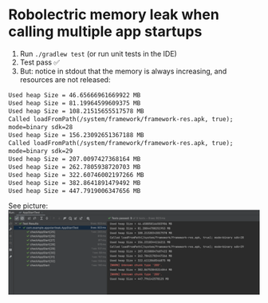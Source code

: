 # Robolectric memory leak when calling multiple app startups

1. Run `./gradlew test` (or run unit tests in the IDE)
2. Test pass ✅
3. But: notice in stdout that the memory is always increasing, and resources are not released:

```plain
Used heap Size = 46.65666961669922 MB
Used heap Size = 81.19964599609375 MB
Used heap Size = 108.21515655517578 MB
Called loadFromPath(/system/framework/framework-res.apk, true); mode=binary sdk=28
Used heap Size = 156.23092651367188 MB
Called loadFromPath(/system/framework/framework-res.apk, true); mode=binary sdk=29
Used heap Size = 207.0097427368164 MB
Used heap Size = 262.7805938720703 MB
Used heap Size = 322.60746002197266 MB
Used heap Size = 382.8641891479492 MB
Used heap Size = 447.7919006347656 MB
```

See picture:
![Shows app start test results with growing memory](appstart_tests.png)
